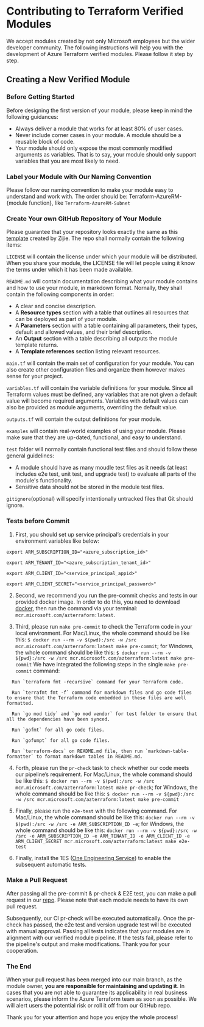 # Contributing to Terraform Verified Modules  
We accept modules created by not only Microsoft employees but the wider developer community. The following instructions will help you with the development of Azure Terraform verified modules. Please follow it step by step. 

## Creating a New Verified Module
### Before Getting Started
Before designing the first version of your module, please keep in mind the following guidances:

* Always deliver a module that works for at least 80% of user cases. 
* Never include corner cases in your module. A module should be a reusable block of code. 
* Your module should only expose the most commonly modified arguments as variables. That is to say, your module should only support variables that you are most likely to need. 

### Label your Module with Our Naming Convention
Please follow our naming convention to make your module easy to understand and work with. The order should be: Terraform-AzureRM-{module function}, like `Terraform-AzureRM-Subnet`

### Create Your own GitHub Repository of Your Module
Please guarantee that your repository looks exactly the same as this [template](https://github.com/lonegunmanb/terraform-verified-module) created by Zijie. The repo shall normally contain the following items: 

`LICENSE` will contain the license under which your module will be distributed. When you share your module, the LICENSE file will let people using it know the terms under which it has been made available.

`README.md` will contain documentation describing what your module contains and how to use your module, in markdown format. Nornally, they shall contain the following components in order: 
  
* A clear and concise description.
* A **Resource types** section with a table that outlines all resources that can be deployed as part of your module.
* A **Parameters** section with a table containing all parameters, their types, default and allowed values, and their brief description.
* An **Output** section with a table describing all outputs the module template returns.
* A **Template references** section listing relevant resources.

`main.tf` will contain the main set of configuration for your module. You can also create other configuration files and organize them however makes sense for your project.

`variables.tf` will contain the variable definitions for your module. Since all Terraform values must be defined, any variables that are not given a default value will become required arguments. Variables with default values can also be provided as module arguments, overriding the default value.

`outputs.tf` will contain the output definitions for your module. 

`examples` will contain real-world examples of using your module. Please make sure that they are up-dated, functional, and easy to understand. 

`test` folder will normally contain functional test files and should follow these general guidelines:
* A module should have as many moudle test files as it needs (at least includes e2e test, unit test, and upgrade test) to evaluate all parts of the module's functionality. 
* Sensitive data should not be stored in the module test files. 

`gitignore`(optional) will specify intentionally untracked files that Git should ignore. 

### Tests before Commit

1. First, you should set up service principal’s credentials in your environment variables like below: 

```
export ARM_SUBSCRIPTION_ID="<azure_subscription_id>"

export ARM_TENANT_ID="<azure_subscription_tenant_id>"

export ARM_CLIENT_ID="<service_principal_appid>"

export ARM_CLIENT_SECRET="<service_principal_password>"
```
2. Second, we recommend you run the pre-commit checks and tests in our provided docker image. In order to do this, you need to download [docker](https://www.docker.com/pricing/#/download), then run the command via your terminal: `mcr.microsoft.com/azterraform:latest`.

3. Third, please run `make pre-commit` to check the Terraform code in your local environment. For Mac/Linux, the whole command should be like this: `$ docker run --rm -v $(pwd):/src -w /src mcr.microsoft.com/azterraform:latest make pre-commit`; for Windows, the whole command should be like this: `$ docker run --rm -v ${pwd}:/src -w /src mcr.microsoft.com/azterraform:latest make pre-commit` We have integrated the following steps in the single `make pre-commit` command: 

```
  Run `terraform fmt -recursive` command for your Terraform code.

  Run `terrafmt fmt -f` command for markdown files and go code files to ensure that the Terraform code embedded in these files are well formatted.

  Run `go mod tidy` and `go mod vendor` for test folder to ensure that all the dependencies have been synced.

  Run `gofmt` for all go code files.

  Run `gofumpt` for all go code files.

  Run `terraform-docs` on README.md file, then run `markdown-table-formatter` to format markdown tables in README.md.
```

4. Forth, please run the `pr-check` task to check whether our code meets our pipeline’s requirement. For Mac/Linux, the whole command should be like this: `$ docker run --rm -v $(pwd):/src -w /src mcr.microsoft.com/azterraform:latest make pr-check`; for Windows, the whole command should be like this: `$ docker run --rm -v ${pwd}:/src -w /src mcr.microsoft.com/azterraform:latest make pre-commit`

5. Finally, please run the `e2e-test` with the following command. For Mac/Linux, the whole command should be like this: `docker run --rm -v $(pwd):/src -w /src -e ARM_SUBSCRIPTION_ID -e`; for Windows, the whole command should be like this: `docker run --rm -v ${pwd}:/src -w /src -e ARM_SUBSCRIPTION_ID -e ARM_TENANT_ID -e ARM_CLIENT_ID -e ARM_CLIENT_SECRET mcr.microsoft.com/azterraform:latest make e2e-test`

6. Finally, install the 1ES ([One Engineering Service](https://github.com/apps/1es-resource-management/installations/24223778)) to enable the subsequent automatic tests. 

### Make a Pull Request
After passing all the pre-commit & pr-check & E2E test, you can make a pull request in our [repo](https://github.com/Azure/terraform-azure-modules). Please note that each module needs to have its own pull request. 

Subsequently, our CI pr-check will be executed automatically. Once the pr-check has passed, the e2e test and version upgrade test will be executed with manual approval. Passing all tests indicates that your modules are in alignment with our verified module pipeline. If the tests fail, please refer to the pipeline's output and make modifications. Thank you for your cooperation. 

### The End
When your pull request has been merged into our main branch, as the module owner, **you are responsible for maintaining and updating it**. In cases that you are not able to guarantee its applicability in real business scenarios, please inform the Azure Terraform team as soon as possible. We will alert users the potential risk or roll it off from our GitHub repo. 

Thank you for your attention and hope you enjoy the whole process!